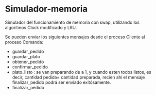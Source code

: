 # Simulador-memoria
Simulador del funcionamiento de memoria con swap, utilizando los algoritmos Clock modificado y LRU.

Se pueden enviar los siguientes mensajes desde el proceso Cliente al proceso Comanda:
- guardar_pedido <restaurante> <nro de pedido>
- guardar_plato <restaurante>  <nro de pedido> <nombre de plato> <cantidad>
- obtener_pedido <restaurante> <nro de pedido>
- confirmar_pedido <restaurante> <nro de pedido>
- plato_listo <restaurante> <nro de pedido> <nombre de plato>: se van preparando de a 1, y cuando esten todos listos, es decir, cantidad pedida= cantidad preparada,
recien ahi el mensaje finalizar_pedido podrá ser enviado exitósamente.
- finalizar_pedido <restaurante> <nro de pedido>
